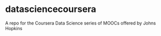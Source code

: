 datasciencecoursera
===================

A repo for the Coursera Data Science series of MOOCs offered by Johns Hopkins 
